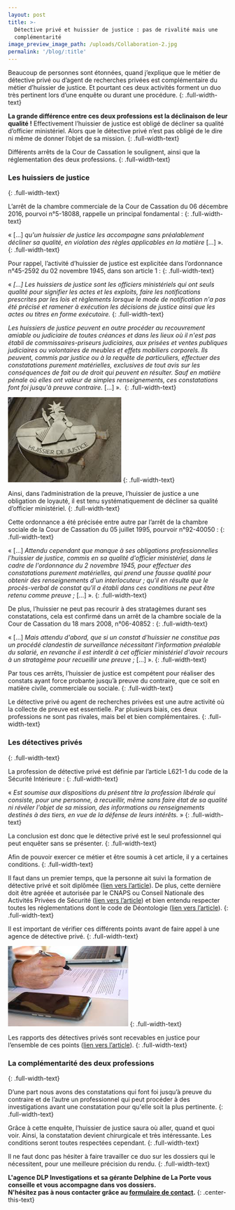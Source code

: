 ```yaml
---
layout: post
title: >-
  Détective privé et huissier de justice : pas de rivalité mais une
  complémentarité
image_preview_image_path: /uploads/Collaboration-2.jpg
permalink: '/blog/:title'
---
```


Beaucoup de personnes sont &eacute;tonn&eacute;es, quand j’explique que le m&eacute;tier de d&eacute;tective priv&eacute; ou d’agent de recherches priv&eacute;es est compl&eacute;mentaire du m&eacute;tier d’huissier de justice. Et pourtant ces deux activit&eacute;s forment un duo tr&egrave;s pertinent lors d’une enqu&ecirc;te ou durant une proc&eacute;dure.
{: .full-width-text}

**La grande diff&eacute;rence entre ces deux professions est la d&eacute;clinaison de leur qualit&eacute; \!** Effectivement l’huissier de justice est oblig&eacute; de d&eacute;cliner sa qualit&eacute; d’officier minist&eacute;riel. Alors que le d&eacute;tective priv&eacute; n’est pas oblig&eacute; de le dire ni m&ecirc;me de donner l’objet de sa mission.
{: .full-width-text}

Diff&eacute;rents arr&ecirc;ts de la Cour de Cassation le soulignent, ainsi que la r&eacute;glementation des deux professions.
{: .full-width-text}

### Les huissiers de justice
{: .full-width-text}

L’arr&ecirc;t de la chambre commerciale de la Cour de Cassation du 06 d&eacute;cembre 2016, pourvoi n&deg;5-18088, rappelle un principal fondamental :
{: .full-width-text}

&laquo; \[…\] *qu'un huissier de justice les accompagne sans pr&eacute;alablement d&eacute;cliner sa qualit&eacute;, en violation des r&egrave;gles applicables en la mati&egrave;re* \[…\] &raquo;.
{: .full-width-text}

Pour rappel, l’activit&eacute; d’huissier de justice est explicit&eacute;e dans l’ordonnance n&deg;45-2592 du 02 novembre 1945, dans son article 1 :
{: .full-width-text}

&laquo;&nbsp;*\[…\] Les huissiers de justice sont les officiers minist&eacute;riels qui ont seuls qualit&eacute; pour signifier les actes et les exploits, faire les notifications prescrites par les lois et r&egrave;glements lorsque le mode de notification n'a pas &eacute;t&eacute; pr&eacute;cis&eacute; et ramener &agrave; ex&eacute;cution les d&eacute;cisions de justice ainsi que les actes ou titres en forme ex&eacute;cutoire.*
{: .full-width-text}

*Les huissiers de justice peuvent en outre proc&eacute;der au recouvrement amiable ou judiciaire de toutes cr&eacute;ances et dans les lieux o&ugrave; il n'est pas &eacute;tabli de commissaires-priseurs judiciaires, aux pris&eacute;es et ventes publiques judiciaires ou volontaires de meubles et effets mobiliers corporels. Ils peuvent, commis par justice ou &agrave; la requ&ecirc;te de particuliers, effectuer des constatations purement mat&eacute;rielles, exclusives de tout avis sur les cons&eacute;quences de fait ou de droit qui peuvent en r&eacute;sulter. Sauf en mati&egrave;re p&eacute;nale o&ugrave; elles ont valeur de simples renseignements, ces constatations font foi jusqu'&agrave; preuve contraire.* \[…\] &raquo;.&nbsp;
{: .full-width-text}

![](/assets/img/huissier.jpeg)
{: .full-width-text}

Ainsi, dans l’administration de la preuve, l’huissier de justice a une obligation de loyaut&eacute;, il est tenu syst&eacute;matiquement de d&eacute;cliner sa qualit&eacute; d’officier minist&eacute;riel.
{: .full-width-text}

Cette ordonnance a &eacute;t&eacute; pr&eacute;cis&eacute;e entre autre par l’arr&ecirc;t de la chambre sociale de la Cour de Cassation du 05 juillet 1995, pourvoir n&deg;92-40050 :
{: .full-width-text}

&laquo; \[…\]&nbsp;*Attendu cependant que manque &agrave; ses obligations professionnelles l'huissier de justice, commis en sa qualit&eacute; d'officier minist&eacute;riel, dans le cadre de l'ordonnance du 2 novembre 1945, pour effectuer des constatations purement mat&eacute;rielles, qui prend une fausse qualit&eacute; pour obtenir des renseignements d'un interlocuteur ; qu'il en r&eacute;sulte que le proc&egrave;s-verbal de constat qu'il a &eacute;tabli dans ces conditions ne peut &ecirc;tre retenu comme preuve ;* \[…\] &raquo;.
{: .full-width-text}

De plus, l’huissier ne peut pas recourir &agrave; des stratag&egrave;mes durant ses constatations, cela est confirm&eacute; dans un arr&ecirc;t de la chambre sociale de la Cour de Cassation du 18 mars 2008, n&deg;06-40852 :
{: .full-width-text}

&laquo; \[…\] *Mais attendu d'abord, que si un constat d'huissier ne constitue pas un proc&eacute;d&eacute; clandestin de surveillance n&eacute;cessitant l'information pr&eacute;alable du salari&eacute;, en revanche il est interdit &agrave; cet officier minist&eacute;riel d'avoir recours &agrave; un stratag&egrave;me pour recueillir une preuve ;&nbsp;*\[…\] &raquo;.
{: .full-width-text}

Par tous ces arr&ecirc;ts, l’huissier de justice est comp&eacute;tent pour r&eacute;aliser des constats ayant force probante jusqu’&agrave; preuve du contraire, que ce soit en mati&egrave;re civile, commerciale ou sociale.
{: .full-width-text}

Le d&eacute;tective priv&eacute; ou agent de recherches priv&eacute;es est une autre activit&eacute; o&ugrave; la collecte de preuve est essentielle. Par plusieurs biais, ces deux professions ne sont pas rivales, mais bel et bien compl&eacute;mentaires.
{: .full-width-text}

### Les d&eacute;tectives priv&eacute;s
{: .full-width-text}

La profession de d&eacute;tective priv&eacute; est d&eacute;finie par l’article L621-1 du code de la S&eacute;curit&eacute; Int&eacute;rieure :
{: .full-width-text}

&laquo;&nbsp;*Est soumise aux dispositions du pr&eacute;sent titre la profession lib&eacute;rale qui consiste, pour une personne, &agrave; recueillir, m&ecirc;me sans faire &eacute;tat de sa qualit&eacute; ni r&eacute;v&eacute;ler l'objet de sa mission, des informations ou renseignements destin&eacute;s &agrave; des tiers, en vue de la d&eacute;fense de leurs int&eacute;r&ecirc;ts.*&nbsp;&raquo;
{: .full-width-text}

La conclusion est donc que le d&eacute;tective priv&eacute; est le seul professionnel qui peut enqu&ecirc;ter sans se pr&eacute;senter.
{: .full-width-text}

Afin de pouvoir exercer ce m&eacute;tier et &ecirc;tre soumis &agrave; cet article, il y a certaines conditions.
{: .full-width-text}

Il faut dans un premier temps, que la personne ait suivi la formation de d&eacute;tective priv&eacute; et soit dipl&ocirc;m&eacute;e ([lien vers l’article](https://dlp-investigations.fr/diplome-et-formation/)). De plus, cette derni&egrave;re doit &ecirc;tre agr&eacute;&eacute;e et autoris&eacute;e par le CNAPS ou Conseil Nationale des Activit&eacute;s Priv&eacute;es de S&eacute;curit&eacute; ([lien vers l’article](https://dlp-investigations.fr/le-cnaps/)) et bien entendu respecter toutes les r&eacute;glementations dont le code de D&eacute;ontologie ([lien vers l’article](https://dlp-investigations.fr/le-code-de-deontologie/)).
{: .full-width-text}

Il est important de v&eacute;rifier ces diff&eacute;rents points avant de faire appel &agrave; une agence de d&eacute;tective priv&eacute;.
{: .full-width-text}

![](/assets/img/CR.jpg)
{: .full-width-text}

Les rapports des d&eacute;tectives priv&eacute;s sont recevables en justice pour l’ensemble de ces points ([lien vers l’article](https://dlp-investigations.fr/la-recevabilite-dun-rapport-denquete-devant-les-tribunaux/)).
{: .full-width-text}

### La compl&eacute;mentarit&eacute; des deux professions
{: .full-width-text}

D’une part nous avons des constatations qui font foi jusqu’&agrave; preuve du contraire et de l’autre un professionnel qui peut proc&eacute;der &agrave; des investigations avant une constatation pour qu'elle soit la plus pertinente.
{: .full-width-text}

Gr&acirc;ce &agrave; cette enqu&ecirc;te, l’huissier de justice saura o&ugrave; aller, quand et quoi voir. Ainsi, la constatation devient chirurgicale et tr&egrave;s int&eacute;ressante. Les conditions seront toutes respect&eacute;es cependant.
{: .full-width-text}

Il ne faut donc pas h&eacute;siter &agrave; faire travailler ce duo sur les dossiers qui le n&eacute;cessitent, pour une meilleure pr&eacute;cision du rendu.
{: .full-width-text}

**L'agence DLP Investigations et sa g&eacute;rante Delphine de La Porte vous conseille et vous accompagne dans vos dossiers.**<br>**N'h&eacute;sitez pas &agrave; nous contacter gr&acirc;ce au&nbsp;[formulaire de contact](https://dlp-investigations.fr/#contact).**
{: .center-this-text}